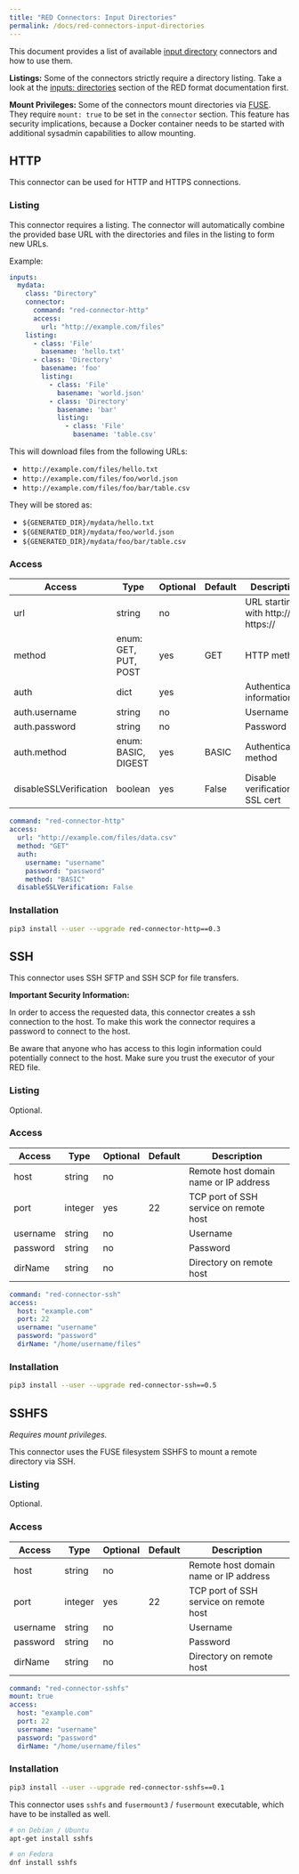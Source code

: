 ```yaml
---
title: "RED Connectors: Input Directories"
permalink: /docs/red-connectors-input-directories
---
```


This document provides a list of available [input directory](/docs/red-format#inputs) connectors and how to use them.

**Listings:** Some of the connectors strictly require a directory listing. Take a look at the [inputs: directories](/docs/red-format#inputs-directories) section of the RED format documentation first.

**Mount Privileges:** Some of the connectors mount directories via [FUSE](https://de.wikipedia.org/wiki/Filesystem_in_Userspace). They require `mount: true` to be set in the `connector` section. This feature has security implications, because a Docker container needs to be started with additional sysadmin capabilities to allow mounting.

## HTTP

This connector can be used for HTTP and HTTPS connections.


### Listing

This connector requires a listing. The connector will automatically combine the provided base URL with the directories and files in the listing to form new URLs.

Example:

```yaml
inputs:
  mydata:
    class: "Directory"
    connector:
      command: "red-connector-http"
      access:
        url: "http://example.com/files"
    listing:
      - class: 'File'
        basename: 'hello.txt'
      - class: 'Directory'
        basename: 'foo'
        listing:
          - class: 'File'
            basename: 'world.json'
          - class: 'Directory'
            basename: 'bar'
            listing:
              - class: 'File'
                basename: 'table.csv'
```

This will download files from the following URLs:

* `http://example.com/files/hello.txt`
* `http://example.com/files/foo/world.json`
* `http://example.com/files/foo/bar/table.csv`

They will be stored as:

* `${GENERATED_DIR}/mydata/hello.txt`
* `${GENERATED_DIR}/mydata/foo/world.json`
* `${GENERATED_DIR}/mydata/foo/bar/table.csv`


### Access

| Access | Type | Optional | Default | Description |
| --- | --- | --- | --- | --- |
| url | string | no | | URL starting with http:// or https:// |
| method | enum: GET, PUT, POST | yes | GET | HTTP method  |
| auth | dict | yes | | Authentication information |
| auth.username | string | no | | Username |
| auth.password | string | no | | Password |
| auth.method | enum: BASIC, DIGEST | yes | BASIC | Authentication method |
| disableSSLVerification | boolean | yes | False | Disable verification of SSL cert |


```yaml
command: "red-connector-http"
access:
  url: "http://example.com/files/data.csv"
  method: "GET"
  auth:
    username: "username"
    password: "password"
    method: "BASIC"
  disableSSLVerification: False
```


### Installation

```bash
pip3 install --user --upgrade red-connector-http==0.3
```


## SSH

This connector uses SSH SFTP and SSH SCP for file transfers.


**Important Security Information:**

In order to access the requested data, this connector creates a ssh connection to the host.
To make this work the connector requires a password to connect to the host.

Be aware that anyone who has access to this login information could potentially connect to the host.
Make sure you trust the executor of your RED file.


### Listing

Optional.


### Access

| Access | Type | Optional | Default | Description |
| --- | --- | --- | --- | --- |
| host | string | no | | Remote host domain name or IP address |
| port | integer | yes | 22 | TCP port of SSH service on remote host |
| username | string | no | | Username |
| password | string | no | | Password |
| dirName | string | no | | Directory on remote host |


```yaml
command: "red-connector-ssh"
access:
  host: "example.com"
  port: 22
  username: "username"
  password: "password"
  dirName: "/home/username/files"
```


### Installation

```bash
pip3 install --user --upgrade red-connector-ssh==0.5
```

## SSHFS

*Requires mount privileges.*

This connector uses the FUSE filesystem SSHFS to mount a remote directory via SSH.


### Listing

Optional.

### Access

| Access | Type | Optional | Default | Description |
| --- | --- | --- | --- | --- |
| host | string | no | | Remote host domain name or IP address |
| port | integer | yes | 22 | TCP port of SSH service on remote host |
| username | string | no | | Username |
| password | string | no | | Password |
| dirName | string | no | | Directory on remote host |


```yaml
command: "red-connector-sshfs"
mount: true
access:
  host: "example.com"
  port: 22
  username: "username"
  password: "password"
  dirName: "/home/username/files"
```

### Installation

```bash
pip3 install --user --upgrade red-connector-sshfs==0.1
```

This connector uses `sshfs` and `fusermount3` / `fusermount` executable, which have to be installed as well.

```bash
# on Debian / Ubuntu
apt-get install sshfs
```

```bash
# on Fedora
dnf install sshfs
```
